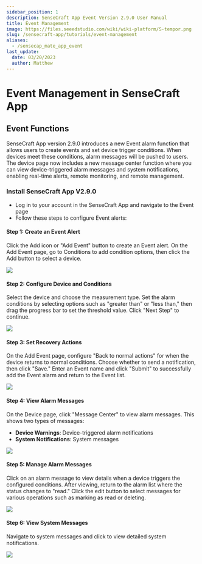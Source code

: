 ```yaml
---
sidebar_position: 1
description: SenseCraft App Event Version 2.9.0 User Manual
title: Event Management
image: https://files.seeedstudio.com/wiki/wiki-platform/S-tempor.png
slug: /sensecraft-app/tutorials/event-management
aliases:
  - /sensecap_mate_app_event
last_update:
  date: 03/20/2023
  author: Matthew
---
```


# Event Management in SenseCraft App

## Event Functions

SenseCraft App version 2.9.0 introduces a new Event alarm function that allows users to create events and set device trigger conditions. When devices meet these conditions, alarm messages will be pushed to users. The device page now includes a new message center function where you can view device-triggered alarm messages and system notifications, enabling real-time alerts, remote monitoring, and remote management.

### Install SenseCraft App V2.9.0

- Log in to your account in the SenseCraft App and navigate to the Event page
- Follow these steps to configure Event alerts:

#### Step 1: Create an Event Alert

Click the Add icon or "Add Event" button to create an Event alert. On the Add Event page, go to Conditions to add condition options, then click the Add button to select a device.

<div style={{textAlign:'center'}}><img src="https://files.seeedstudio.com/wiki/sensecap_mate_app/mate_app_2.png" style={{width:1000, height:'auto'}}/></div>

#### Step 2: Configure Device and Conditions

Select the device and choose the measurement type. Set the alarm conditions by selecting options such as "greater than" or "less than," then drag the progress bar to set the threshold value. Click "Next Step" to continue.

<div style={{textAlign:'center'}}><img src="https://files.seeedstudio.com/wiki/sensecap_mate_app/mate_app_3.png" style={{width:1000, height:'auto'}}/></div>

#### Step 3: Set Recovery Actions

On the Add Event page, configure "Back to normal actions" for when the device returns to normal conditions. Choose whether to send a notification, then click "Save." Enter an Event name and click "Submit" to successfully add the Event alarm and return to the Event list.

<div style={{textAlign:'center'}}><img src="https://files.seeedstudio.com/wiki/sensecap_mate_app/mate_app_4.png" style={{width:1000, height:'auto'}}/></div>

#### Step 4: View Alarm Messages

On the Device page, click "Message Center" to view alarm messages. This shows two types of messages:

- **Device Warnings**: Device-triggered alarm notifications
- **System Notifications**: System messages

<div style={{textAlign:'center'}}><img src="https://files.seeedstudio.com/wiki/sensecap_mate_app/mate_app_5.png" style={{width:1000, height:'auto'}}/></div>

#### Step 5: Manage Alarm Messages

Click on an alarm message to view details when a device triggers the configured conditions. After viewing, return to the alarm list where the status changes to "read." Click the edit button to select messages for various operations such as marking as read or deleting.

<div style={{textAlign:'center'}}><img src="https://files.seeedstudio.com/wiki/sensecap_mate_app/mate_app_6.png" style={{width:1000, height:'auto'}}/></div>

#### Step 6: View System Messages

Navigate to system messages and click to view detailed system notifications.

<div style={{textAlign:'center'}}><img src="https://files.seeedstudio.com/wiki/sensecap_mate_app/mate_app_7.png" style={{width:1000, height:'auto'}}/></div>
